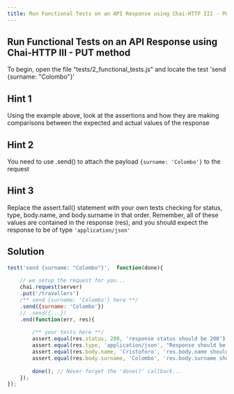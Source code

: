 ```yaml
---
title: Run Functional Tests on an API Response using Chai-HTTP III - PUT method
---
```

## Run Functional Tests on an API Response using Chai-HTTP III - PUT method

To begin, open the file "tests/2_functional_tests.js" and locate the test 'send {surname: "Colombo"}'

## Hint 1

Using the example above, look at the assertions and how they are making comparisons between the expected and actual values of the response

## Hint 2

You need to use .send() to attach the payload ```{surname: 'Colombo'}``` to the request

## Hint 3

Replace the assert.fail() statement with your own tests checking for status, type, body.name, and body.surname in that order. Remember, all of these values are contained in the response (res), and you should expect the response to be of type ```'application/json'```

## Solution

```js
test('send {surname: "Colombo"}',  function(done){
    
    // we setup the request for you...
    chai.request(server)
    .put('/travellers')
    /** send {surname: 'Colombo'} here **/
    .send({surname: 'Colombo'})
    // .send({...})
    .end(function(err, res){
        
        /** your tests here **/
        assert.equal(res.status, 200, 'response status should be 200');
        assert.equal(res.type, 'application/json', "Response should be json");
        assert.equal(res.body.name, 'Cristoforo', 'res.body.name should be "Christoforo"');
        assert.equal(res.body.surname, 'Colombo', 'res.body.surname should be "Colombo"');
        
        done(); // Never forget the 'done()' callback...
    });
});
```